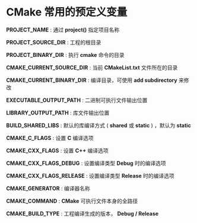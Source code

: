 # CMake 常用的预定义变量

**PROJECT_NAME** : 通过 **project()** 指定项目名称

**PROJECT_SOURCE_DIR** : 工程的根目录

**PROJECT_BINARY_DIR** : 执行 **cmake** 命令的目录

**CMAKE_CURRENT_SOURCE_DIR** : 当前 **CMakeList.txt** 文件所在的目录

**CMAKE_CURRENT_BINARY_DIR** : 编译目录，可使用 **add subdirectory** 来修改

**EXECUTABLE_OUTPUT_PATH** : 二进制可执行文件输出位置

**LIBRARY_OUTPUT_PATH** : 库文件输出位置

**BUILD_SHARED_LIBS** : 默认的库编译方式 ( **shared** 或 **static** ) ，默认为 **static**

**CMAKE_C_FLAGS** : 设置 **C** 编译选项

**CMAKE_CXX_FLAGS** : 设置 **C++** 编译选项

**CMAKE_CXX_FLAGS_DEBUG** : 设置编译类型 **Debug** 时的编译选项

**CMAKE_CXX_FLAGS_RELEASE** : 设置编译类型 **Release** 时的编译选项

**CMAKE_GENERATOR** : 编译器名称

**CMAKE_COMMAND** : **CMake** 可执行文件本身的全路径

**CMAKE_BUILD_TYPE** : 工程编译生成的版本， **Debug / Release**

